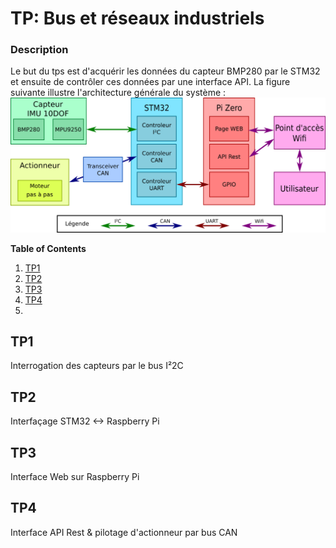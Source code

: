 # TP:  Bus et réseaux industriels
### Description
Le but du tps est d'acquérir les données du capteur BMP280 par le STM32 et ensuite de contrôler ces données par une interface API.
La figure suivante illustre l'architecture générale du système :
![Structure du projet](/images/TP_complet.png "Structure du projet")



**Table of Contents**
1. [TP1](https://github.com/JuanYule/TP_Bus_et_reseaux/blob/main/README.md#TP1)
2. [TP2](https://github.com/JuanYule/TP_Bus_et_reseaux/blob/main/README.md#TP2)
3. [TP3](https://github.com/JuanYule/TP_Bus_et_reseaux/blob/main/README.md#TP3)
4. [TP4](https://github.com/JuanYule/TP_Bus_et_reseaux/blob/main/README.md#TP4)
5. 
## TP1
Interrogation des capteurs par le bus I²2C 
## TP2
Interfaçage STM32 <-> Raspberry Pi
## TP3
Interface Web sur Raspberry Pi
## TP4
Interface API Rest & pilotage d'actionneur par bus CAN
